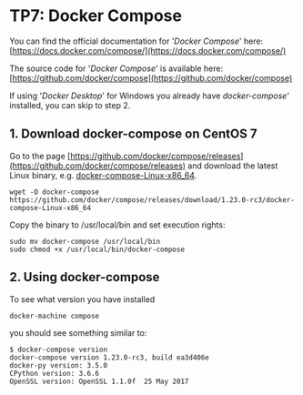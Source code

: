 # TP7: Docker Compose

You can find the official documentation for '*Docker Compose*' here: [https://docs.docker.com/compose/](https://docs.docker.com/compose/)

The source code for '*Docker Compose*' is available here: [https://github.com/docker/compose](https://github.com/docker/compose)

If using '*Docker Desktop*' for Windows you already have *docker-compose*' installed, you can skip to step 2.

## 1. Download docker-compose on CentOS 7

Go to the page [https://github.com/docker/compose/releases](https://github.com/docker/compose/releases) and download the latest Linux binary, e.g. [docker-compose-Linux-x86_64](https://github.com/docker/compose/releases/download/1.23.0-rc3/docker-compose-Linux-x86_64).

```
wget -O docker-compose https://github.com/docker/compose/releases/download/1.23.0-rc3/docker-compose-Linux-x86_64
```

Copy the binary to /usr/local/bin and set execution rights:

```
sudo mv docker-compose /usr/local/bin
sudo chmod +x /usr/local/bin/docker-compose
```


## 2. Using docker-compose

To see what version you have installed
```
docker-machine compose
```

you should see something similar to:
```
$ docker-compose version
docker-compose version 1.23.0-rc3, build ea3d406e
docker-py version: 3.5.0
CPython version: 3.6.6
OpenSSL version: OpenSSL 1.1.0f  25 May 2017
```

